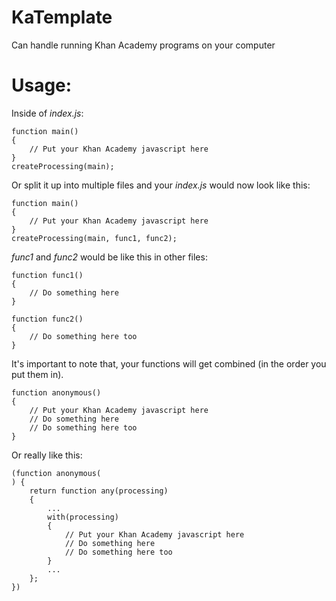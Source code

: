 # KaTemplate
Can handle running Khan Academy programs on your computer

# Usage:

Inside of _index.js_:

```
function main()
{
    // Put your Khan Academy javascript here
}
createProcessing(main);
```

Or split it up into multiple files and your _index.js_ would now look like this:
```
function main()
{
    // Put your Khan Academy javascript here
}
createProcessing(main, func1, func2);
```

_func1_ and _func2_ would be like this in other files:

```
function func1()
{
    // Do something here
}
```

```
function func2()
{
    // Do something here too
}
```

It's important to note that, your functions will get combined (in the order you put them in).

```
function anonymous()
{
    // Put your Khan Academy javascript here
    // Do something here
    // Do something here too
}
```

Or really like this:

```
(function anonymous(
) {
    return function any(processing)
    {
        ...
        with(processing)
        {
            // Put your Khan Academy javascript here
            // Do something here
            // Do something here too
        }
        ...
    };
})
```
